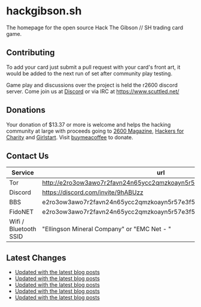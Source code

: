 # hackgibson.sh
The homepage for the open source Hack The Gibson // SH trading card game.


## Contributing

To add your card just submit a pull request with your card's front art, it would be added to the next run of set after community play testing.

Game play and discussions over the project is held the r2600 discord server. Come join us at [Discord](https://discord.com/invite/9hABUzz) or via IRC at https://www.scuttled.net/


## Donations

Your donation of $13.37 or more is welcome and helps the hacking community at large with proceeds going to [2600 Magazine](https://2600.com/), [Hackers for Charity](https://hackersforcharity.org) and [Girlstart](https://girlstart.org).  Visit [buymeacoffee](https://www.buymeacoffee.com/hackgibson.sh) to donate.


## Contact Us

Service | url
-|-
Tor | http://e2ro3ow3awo7r2favn24n65ycc2qmzkoayn5r57e3f56nvjwdcgg32ad.onion
Discord | https://discord.com/invite/9hABUzz
BBS | e2ro3ow3awo7r2favn24n65ycc2qmzkoayn5r57e3f56nvjwdcgg32ad.onion:23
FidoNET | e2ro3ow3awo7r2favn24n65ycc2qmzkoayn5r57e3f56nvjwdcgg32ad.onion:24554
Wifi / Bluetooth SSID | "Ellingson Mineral Company" or "EMC Net - <fidonet address>"

## Latest Changes
<!-- BLOG-POST-LIST:START -->
- [Updated with the latest blog posts](https://github.com/DFW2600/hackgibson.sh/commit/b31ec1cedceb2736ba1a9b4c7afdca9e0c47bb03)
- [Updated with the latest blog posts](https://github.com/DFW2600/hackgibson.sh/commit/1f41fb9b946a3a678bd001270821522df745dbd4)
- [Updated with the latest blog posts](https://github.com/DFW2600/hackgibson.sh/commit/dd5b8fcf7c196ec50208e445bff90c702b6b18ab)
- [Updated with the latest blog posts](https://github.com/DFW2600/hackgibson.sh/commit/48c0d49f515f192fe498b48b6c008e5afaf3dd67)
- [Updated with the latest blog posts](https://github.com/DFW2600/hackgibson.sh/commit/38301d8e6fe96356dbb6ebbdee50b7516e034f26)
<!-- BLOG-POST-LIST:END -->
